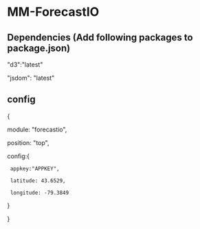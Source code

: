 # MM-ForecastIO

## Dependencies (Add following packages to package.json)

"d3":"latest"

"jsdom": "latest"

## config

{

  module: "forecastio",
  
  position: "top",
  
  config:{
  
     appkey:"APPKEY",
     
     latitude: 43.6529,
     
     longitude: -79.3849
     
  }
  
}
